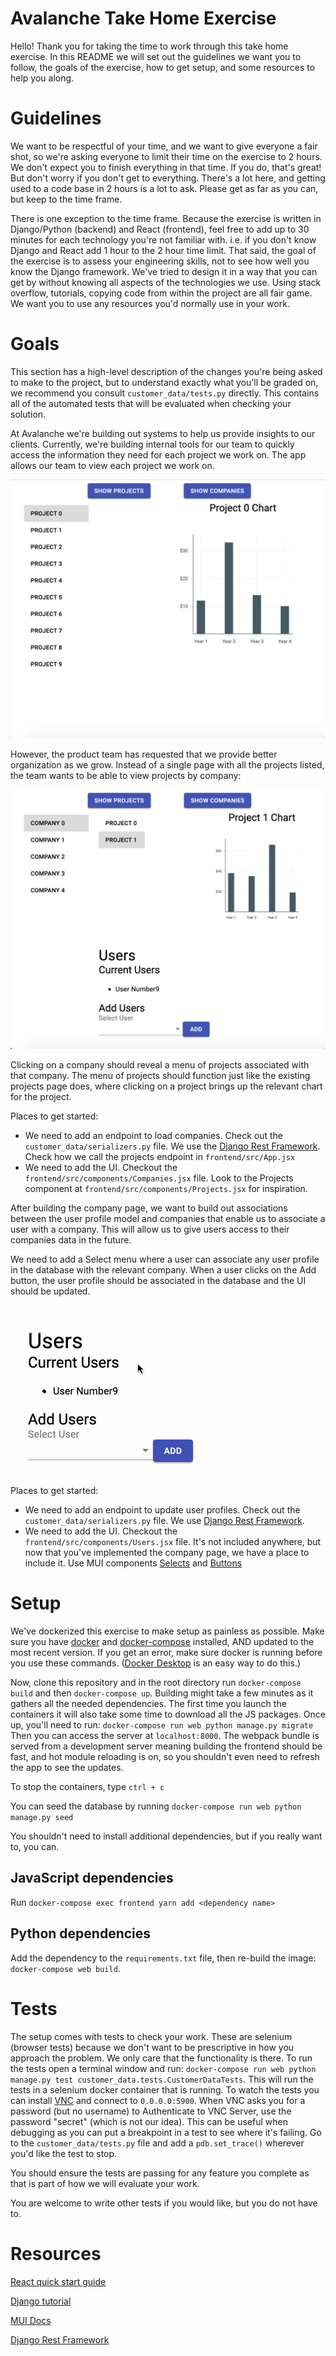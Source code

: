 # Avalanche Take Home Exercise

Hello! Thank you for taking the time to work through this take home exercise. In this
README we will set out the guidelines we want you to follow, the goals of the exercise,
how to get setup, and some resources to help you along.

# Guidelines

We want to be respectful of your time, and we want to give everyone a fair shot, so
we're asking everyone to limit their time on the exercise to 2 hours. We don't expect
you to finish everything in that time. If you do, that's great! But don't worry if
you don't get to everything. There's a lot here, and getting used to a code base
in 2 hours is a lot to ask. Please get as far as you can, but keep to the time frame.

There is one exception to the time frame. Because the exercise is written in Django/Python
(backend) and React (frontend), feel free to add up to 30 minutes for each technology
you're not familiar with. i.e. if you don't know Django and React add 1 hour to the
2 hour time limit. That said, the goal of the exercise is to assess your engineering
skills, not to see how well you know the Django framework. We've tried to design it
in a way that you can get by without knowing all aspects of the technologies we use.
Using stack overflow, tutorials, copying code from within the project are all fair game.
We want you to use any resources you'd normally use in your work.

# Goals

This section has a high-level description of the changes you're being asked to make to the
project, but to understand exactly what you'll be graded on, we recommend you 
consult `customer_data/tests.py` directly. This contains all of the automated
tests that will be evaluated when checking your solution.

At Avalanche we're building out systems to help us provide insights to our clients.
Currently, we're building internal tools for our team to quickly access the information
they need for each project we work on. The app allows our team to view each project we work on.

![](readme_images/ProjectsView.png)

However, the product team has requested that
we provide better organization as we grow. Instead of a single page with all the projects
listed, the team wants to be able to view projects by company:

![](readme_images/CompaniesView.png)

Clicking on a company should reveal a menu of projects associated with that company.
The menu of projects should function just like the existing projects page does,
where clicking on a project brings up the relevant chart for the project.

Places to get started:
- We need to add an endpoint to load companies. Check out the `customer_data/serializers.py` file.
We use the [Django Rest Framework](https://www.django-rest-framework.org/api-guide/serializers/#serializers). Check how we call the projects endpoint in `frontend/src/App.jsx`
- We need to add the UI. Checkout the `frontend/src/components/Companies.jsx` file.
Look to the Projects component at `frontend/src/components/Projects.jsx` for inspiration.

After building the company page, we want to build out associations between the user profile model
and companies that enable us to associate a user with a company. This will allow us
to give users access to their companies data in the future.

We need to add a Select menu where a user can associate any user profile in the database
with the relevant company. When a user clicks on the Add button, the user profile should
be associated in the database and the UI should be updated.

![](readme_images/AddUser.gif)

Places to get started:
- We need to add an endpoint to update user profiles. Check out the `customer_data/serializers.py` file.
We use [Django Rest Framework](https://www.django-rest-framework.org/api-guide/serializers/#serializers).
- We need to add the UI. Checkout the `frontend/src/components/Users.jsx` file. It's not included anywhere,
but now that you've implemented the company page, we have a place to include it. Use MUI components
[Selects](https://material-ui.com/components/selects/) and [Buttons](https://material-ui.com/components/buttons/)

# Setup

We've dockerized this exercise to make setup as painless as possible. Make sure you have [docker](https://docs.docker.com/get-started/#install-docker-desktop)
and [docker-compose](https://docs.docker.com/compose/install/) installed, AND updated to the most recent version. If you get an error, make sure docker is running before you use these commands. ([Docker Desktop](https://hub.docker.com/editions/community/docker-ce-desktop-mac) is an easy way to do this.)

Now, clone this repository and in the root directory run `docker-compose build` and then
`docker-compose up`. Building might take a few minutes as it gathers all the needed dependencies. The first time you launch the containers it will also take some time to download all the JS packages.
Once up, you'll need to run: `docker-compose run web python manage.py migrate`
Then you can access the server at `localhost:8000`. The webpack bundle is served
from a development server meaning building the frontend should be fast, and hot module
reloading is on, so you shouldn't even need to refresh the app to see the updates.

To stop the containers, type `ctrl + c`

You can seed the database by running `docker-compose run web python manage.py seed`

You shouldn't need to install additional dependencies, but if you really want to, you can.

## JavaScript dependencies
Run `docker-compose exec frontend yarn add <dependency name>`

## Python dependencies
Add the dependency to the `requirements.txt` file, then re-build the image:
`docker-compose web build`.

# Tests

The setup comes with tests to check your work. These are selenium (browser tests)
because we don't want to be prescriptive in how you approach the problem. We only
care that the functionality is there. To run the tests open a terminal window and run:
`docker-compose run web python manage.py test customer_data.tests.CustomerDataTests`.
This will run the tests in a selenium docker container that is running. To watch the
tests you can install [VNC](https://www.realvnc.com/en/connect/download/viewer/) and
connect to `0.0.0.0:5900`. When VNC asks you for a password (but no username) to 
Authenticate to VNC Server, use the password "secret" (which is not our idea).
This can be useful when debugging as you can put a breakpoint
in a test to see where it's failing. Go to the `customer_data/tests.py` file and
add a `pdb.set_trace()` wherever you'd like the test to stop.

You should ensure the tests are passing for any feature you complete as that is
part of how we will evaluate your work.

You are welcome to write other tests if you would like, but you do not have to.

# Resources

[React quick start guide](https://reactjs.org/docs/hello-world.html)

[Django tutorial](https://docs.djangoproject.com/en/2.2/intro/tutorial01/)

[MUI Docs](https://material-ui.com/)

[Django Rest Framework](https://www.django-rest-framework.org/api-guide/serializers/#serializers)
